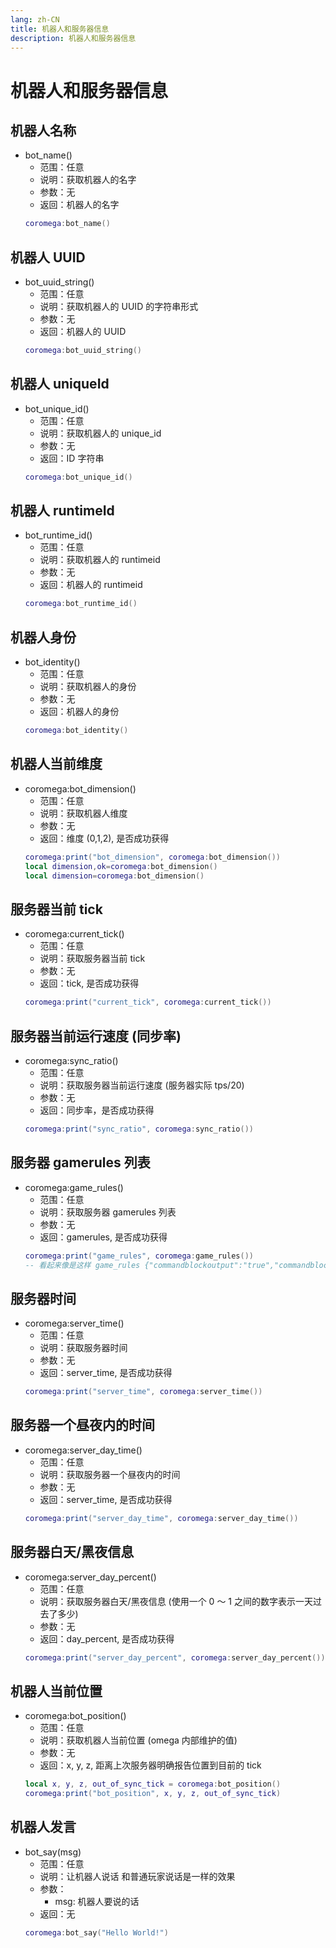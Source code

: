 ```yaml
---
lang: zh-CN
title: 机器人和服务器信息
description: 机器人和服务器信息
---
```


# 机器人和服务器信息

## 机器人名称

- bot_name()
  - 范围：任意
  - 说明：获取机器人的名字
  - 参数：无
  - 返回：机器人的名字
  ```lua
  coromega:bot_name()
  ```

## 机器人 UUID

- bot_uuid_string()
  - 范围：任意
  - 说明：获取机器人的 UUID 的字符串形式
  - 参数：无
  - 返回：机器人的 UUID
  ```lua
  coromega:bot_uuid_string()
  ```

## 机器人 uniqueId

- bot_unique_id()
  - 范围：任意
  - 说明：获取机器人的 unique_id
  - 参数：无
  - 返回：ID 字符串
  ```lua
  coromega:bot_unique_id()
  ```

## 机器人 runtimeId

- bot_runtime_id()
  - 范围：任意
  - 说明：获取机器人的 runtimeid
  - 参数：无
  - 返回：机器人的 runtimeid
  ```lua
  coromega:bot_runtime_id()
  ```

## 机器人身份

- bot_identity()
  - 范围：任意
  - 说明：获取机器人的身份
  - 参数：无
  - 返回：机器人的身份
  ```lua
  coromega:bot_identity()
  ```

## 机器人当前维度

- coromega:bot_dimension()
  - 范围：任意
  - 说明：获取机器人维度
  - 参数：无
  - 返回：维度 (0,1,2), 是否成功获得
  ```lua
  coromega:print("bot_dimension", coromega:bot_dimension())
  local dimension,ok=coromega:bot_dimension()
  local dimension=coromega:bot_dimension()
  ```

## 服务器当前 tick

- coromega:current_tick()
  - 范围：任意
  - 说明：获取服务器当前 tick
  - 参数：无
  - 返回：tick, 是否成功获得
  ```lua
  coromega:print("current_tick", coromega:current_tick())
  ```

## 服务器当前运行速度 (同步率)

- coromega:sync_ratio()
  - 范围：任意
  - 说明：获取服务器当前运行速度 (服务器实际 tps/20)
  - 参数：无
  - 返回：同步率，是否成功获得
  ```lua
  coromega:print("sync_ratio", coromega:sync_ratio())
  ```

## 服务器 gamerules 列表

- coromega:game_rules()
  - 范围：任意
  - 说明：获取服务器 gamerules 列表
  - 参数：无
  - 返回：gamerules, 是否成功获得
  ```lua
  coromega:print("game_rules", coromega:game_rules())
  -- 看起来像是这样 game_rules {"commandblockoutput":"true","commandblocksenabled":"false","dodaylightcycle":"false","doentitydrops":"true","dofiretick":"true","doimmediaterespawn":"false","doinsomnia":"true","domobloot":"true","domobspawning":"true","dotiledrops":"true","doweathercycle":"false","drowningdamage":"true","falldamage":"true","firedamage":"true","freezedamage":"true","functioncommandlimit":"20000","keepinventory":"false","maxcommandchainlength":"131070","mobgriefing":"true","naturalregeneration":"true","pvp":"true","randomtickspeed":"2","respawnblocksexplode":"true","sendcommandfeedback":"true","showbordereffect":"true","showcoordinates":"true","showdeathmessages":"true","showtags":"true","spawnradius":"10","tntexplodes":"true"} true
  ```

## 服务器时间

- coromega:server_time()
  - 范围：任意
  - 说明：获取服务器时间
  - 参数：无
  - 返回：server_time, 是否成功获得
  ```lua
  coromega:print("server_time", coromega:server_time())
  ```

## 服务器一个昼夜内的时间

- coromega:server_day_time()
  - 范围：任意
  - 说明：获取服务器一个昼夜内的时间
  - 参数：无
  - 返回：server_time, 是否成功获得
  ```lua
  coromega:print("server_day_time", coromega:server_day_time())
  ```

## 服务器白天/黑夜信息

- coromega:server_day_percent()
  - 范围：任意
  - 说明：获取服务器白天/黑夜信息 (使用一个 0 ～ 1 之间的数字表示一天过去了多少)
  - 参数：无
  - 返回：day_percent, 是否成功获得
  ```lua
  coromega:print("server_day_percent", coromega:server_day_percent())
  ```

## 机器人当前位置

- coromega:bot_position()
  - 范围：任意
  - 说明：获取机器人当前位置 (omega 内部维护的值)
  - 参数：无
  - 返回：x, y, z, 距离上次服务器明确报告位置到目前的 tick
  ```lua
  local x, y, z, out_of_sync_tick = coromega:bot_position()
  coromega:print("bot_position", x, y, z, out_of_sync_tick)
  ```

## 机器人发言

- bot_say(msg)
  - 范围：任意
  - 说明：让机器人说话 和普通玩家说话是一样的效果
  - 参数：
    - msg: 机器人要说的话
  - 返回：无
  ```lua
  coromega:bot_say("Hello World!")
  ```
